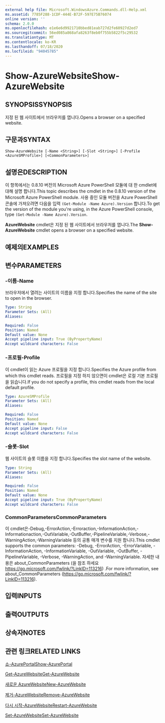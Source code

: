 ```yaml
---
external help file: Microsoft.WindowsAzure.Commands.dll-Help.xml
ms.assetid: 7785F288-1CDF-444E-B72F-597E75B76074
online version: ''
schema: 2.0.0
ms.openlocfilehash: e1e6e6d9921710bbed81eab727d2fe60927d2ed7
ms.sourcegitcommit: 56ed085a868afa8263f8eb0f755b5822f5c29532
ms.translationtype: MT
ms.contentlocale: ko-KR
ms.lasthandoff: 07/18/2020
ms.locfileid: "94045785"
---
```

# <span data-ttu-id="1572c-101">Show-AzureWebsite</span><span class="sxs-lookup"><span data-stu-id="1572c-101">Show-AzureWebsite</span></span>

## <span data-ttu-id="1572c-102">SYNOPSIS</span><span class="sxs-lookup"><span data-stu-id="1572c-102">SYNOPSIS</span></span>
<span data-ttu-id="1572c-103">지정 된 웹 사이트에서 브라우저를 엽니다.</span><span class="sxs-lookup"><span data-stu-id="1572c-103">Opens a browser on a specified website.</span></span>

## <span data-ttu-id="1572c-104">구문과</span><span class="sxs-lookup"><span data-stu-id="1572c-104">SYNTAX</span></span>

```
Show-AzureWebsite [-Name <String>] [-Slot <String>] [-Profile <AzureSMProfile>] [<CommonParameters>]
```

## <span data-ttu-id="1572c-105">설명은</span><span class="sxs-lookup"><span data-stu-id="1572c-105">DESCRIPTION</span></span>
<span data-ttu-id="1572c-106">이 항목에서는 0.8.10 버전의 Microsoft Azure PowerShell 모듈에 대 한 cmdlet에 대해 설명 합니다.</span><span class="sxs-lookup"><span data-stu-id="1572c-106">This topic describes the cmdlet in the 0.8.10 version of the Microsoft Azure PowerShell module.</span></span>
<span data-ttu-id="1572c-107">사용 중인 모듈 버전을 Azure PowerShell 콘솔에 가져오려면 다음을 입력 `(Get-Module -Name Azure).Version` 합니다.</span><span class="sxs-lookup"><span data-stu-id="1572c-107">To get the version of the module you're using, in the Azure PowerShell console, type `(Get-Module -Name Azure).Version`.</span></span>

<span data-ttu-id="1572c-108">**AzureWebsite** cmdlet은 지정 된 웹 사이트에서 브라우저를 엽니다.</span><span class="sxs-lookup"><span data-stu-id="1572c-108">The **Show-AzureWebsite** cmdlet opens a browser on a specified website.</span></span>

## <span data-ttu-id="1572c-109">예제의</span><span class="sxs-lookup"><span data-stu-id="1572c-109">EXAMPLES</span></span>

## <span data-ttu-id="1572c-110">변수</span><span class="sxs-lookup"><span data-stu-id="1572c-110">PARAMETERS</span></span>

### <span data-ttu-id="1572c-111">-이름</span><span class="sxs-lookup"><span data-stu-id="1572c-111">-Name</span></span>
<span data-ttu-id="1572c-112">브라우저에서 열려는 사이트의 이름을 지정 합니다.</span><span class="sxs-lookup"><span data-stu-id="1572c-112">Specifies the name of the site to open in the browser.</span></span>

```yaml
Type: String
Parameter Sets: (All)
Aliases: 

Required: False
Position: Named
Default value: None
Accept pipeline input: True (ByPropertyName)
Accept wildcard characters: False
```

### <span data-ttu-id="1572c-113">-프로필</span><span class="sxs-lookup"><span data-stu-id="1572c-113">-Profile</span></span>
<span data-ttu-id="1572c-114">이 cmdlet이 읽는 Azure 프로필을 지정 합니다.</span><span class="sxs-lookup"><span data-stu-id="1572c-114">Specifies the Azure profile from which this cmdlet reads.</span></span>
<span data-ttu-id="1572c-115">프로필을 지정 하지 않으면이 cmdlet은 로컬 기본 프로필을 읽습니다.</span><span class="sxs-lookup"><span data-stu-id="1572c-115">If you do not specify a profile, this cmdlet reads from the local default profile.</span></span>

```yaml
Type: AzureSMProfile
Parameter Sets: (All)
Aliases: 

Required: False
Position: Named
Default value: None
Accept pipeline input: False
Accept wildcard characters: False
```

### <span data-ttu-id="1572c-116">-슬롯</span><span class="sxs-lookup"><span data-stu-id="1572c-116">-Slot</span></span>
<span data-ttu-id="1572c-117">웹 사이트의 슬롯 이름을 지정 합니다.</span><span class="sxs-lookup"><span data-stu-id="1572c-117">Specifies the slot name of the website.</span></span>

```yaml
Type: String
Parameter Sets: (All)
Aliases: 

Required: False
Position: Named
Default value: None
Accept pipeline input: True (ByPropertyName)
Accept wildcard characters: False
```

### <span data-ttu-id="1572c-118">CommonParameters</span><span class="sxs-lookup"><span data-stu-id="1572c-118">CommonParameters</span></span>
<span data-ttu-id="1572c-119">이 cmdlet은-Debug,-ErrorAction,-Erroraction,-InformationAction,-Informationaction,-OutVariable,-OutBuffer,-PipelineVariable,-Verbose,-WarningAction,-WarningVariable 등의 공통 매개 변수를 지원 합니다.</span><span class="sxs-lookup"><span data-stu-id="1572c-119">This cmdlet supports the common parameters: -Debug, -ErrorAction, -ErrorVariable, -InformationAction, -InformationVariable, -OutVariable, -OutBuffer, -PipelineVariable, -Verbose, -WarningAction, and -WarningVariable.</span></span> <span data-ttu-id="1572c-120">자세한 내용은 about_CommonParameters (을 참조 하세요 https://go.microsoft.com/fwlink/?LinkID=113216) .</span><span class="sxs-lookup"><span data-stu-id="1572c-120">For more information, see about_CommonParameters (https://go.microsoft.com/fwlink/?LinkID=113216).</span></span>

## <span data-ttu-id="1572c-121">입력</span><span class="sxs-lookup"><span data-stu-id="1572c-121">INPUTS</span></span>

## <span data-ttu-id="1572c-122">출력</span><span class="sxs-lookup"><span data-stu-id="1572c-122">OUTPUTS</span></span>

## <span data-ttu-id="1572c-123">상속자</span><span class="sxs-lookup"><span data-stu-id="1572c-123">NOTES</span></span>

## <span data-ttu-id="1572c-124">관련 링크</span><span class="sxs-lookup"><span data-stu-id="1572c-124">RELATED LINKS</span></span>

[<span data-ttu-id="1572c-125">쇼-AzurePortal</span><span class="sxs-lookup"><span data-stu-id="1572c-125">Show-AzurePortal</span></span>](./Show-AzurePortal.md)

[<span data-ttu-id="1572c-126">Get-AzureWebsite</span><span class="sxs-lookup"><span data-stu-id="1572c-126">Get-AzureWebsite</span></span>](./Get-AzureWebsite.md)

[<span data-ttu-id="1572c-127">새로운 AzureWebsite</span><span class="sxs-lookup"><span data-stu-id="1572c-127">New-AzureWebsite</span></span>](./New-AzureWebsite.md)

[<span data-ttu-id="1572c-128">제거-AzureWebsite</span><span class="sxs-lookup"><span data-stu-id="1572c-128">Remove-AzureWebsite</span></span>](./Remove-AzureWebsite.md)

[<span data-ttu-id="1572c-129">다시 시작-AzureWebsite</span><span class="sxs-lookup"><span data-stu-id="1572c-129">Restart-AzureWebsite</span></span>](./Restart-AzureWebsite.md)

[<span data-ttu-id="1572c-130">Set-AzureWebsite</span><span class="sxs-lookup"><span data-stu-id="1572c-130">Set-AzureWebsite</span></span>](./Set-AzureWebsite.md)


